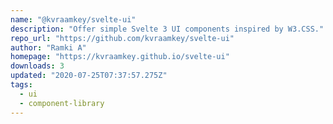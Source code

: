 ```yaml
---
name: "@kvraamkey/svelte-ui"
description: "Offer simple Svelte 3 UI components inspired by W3.CSS."
repo_url: "https://github.com/kvraamkey/svelte-ui"
author: "Ramki A"
homepage: "https://kvraamkey.github.io/svelte-ui"
downloads: 3
updated: "2020-07-25T07:37:57.275Z"
tags: 
  - ui
  - component-library
---
```

